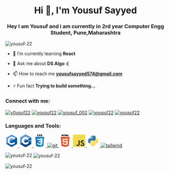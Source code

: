 <h1 align="center">Hi 👋, I'm Yousuf Sayyed</h1>
<h3 align="center">Hey I am Yousuf and i am currently in 2rd year Computer Engg Student, Pune,Maharashtra</h3>

<p align="left"> <img src="https://komarev.com/ghpvc/?username=yousuf-22&label=Profile%20views&color=0e75b6&style=flat" alt="yousuf-22" /> </p>
<!-- <img align = "right" alt="coding" width="400" src"https://raw.githubusercontent.com/SupianIDz/SupianIDz/main/coding.gif">  -->

- 🌱 I’m currently learning **React**

- 💬 Ask me about **DS Algo :(**

- 📫 How to reach me **yousufsayyed574@gmail.com**

- ⚡ Fun fact **Trying to build something...**

<h3 align="left">Connect with me:</h3>
<p align="left">
<a href="https://twitter.com/y0usuf22" target="blank"><img align="center" src="https://raw.githubusercontent.com/rahuldkjain/github-profile-readme-generator/master/src/images/icons/Social/twitter.svg" alt="y0usuf22" height="30" width="40" /></a>
<a href="https://linkedin.com/in/yousuf22" target="blank"><img align="center" src="https://raw.githubusercontent.com/rahuldkjain/github-profile-readme-generator/master/src/images/icons/Social/linked-in-alt.svg" alt="yousuf22" height="30" width="40" /></a>
<a href="https://instagram.com/yousuf_002" target="blank"><img align="center" src="https://raw.githubusercontent.com/rahuldkjain/github-profile-readme-generator/master/src/images/icons/Social/instagram.svg" alt="yousuf_002" height="30" width="40" /></a>
<a href="https://www.hackerrank.com/yousuf22" target="blank"><img align="center" src="https://raw.githubusercontent.com/rahuldkjain/github-profile-readme-generator/master/src/images/icons/Social/hackerrank.svg" alt="yousuf22" height="30" width="40" /></a>
<a href="https://www.leetcode.com/yousuf22" target="blank"><img align="center" src="https://raw.githubusercontent.com/rahuldkjain/github-profile-readme-generator/master/src/images/icons/Social/leet-code.svg" alt="yousuf22" height="30" width="40" /></a>
</p>

<h3 align="left">Languages and Tools:</h3>
<p align="left"> <a href="https://www.cprogramming.com/" target="_blank" rel="noreferrer"> <img src="https://raw.githubusercontent.com/devicons/devicon/master/icons/c/c-original.svg" alt="c" width="40" height="40"/> </a> <a href="https://www.w3schools.com/cpp/" target="_blank" rel="noreferrer"> <img src="https://raw.githubusercontent.com/devicons/devicon/master/icons/cplusplus/cplusplus-original.svg" alt="cplusplus" width="40" height="40"/> </a> <a href="https://www.w3schools.com/css/" target="_blank" rel="noreferrer"> <img src="https://raw.githubusercontent.com/devicons/devicon/master/icons/css3/css3-original-wordmark.svg" alt="css3" width="40" height="40"/> </a> <a href="https://git-scm.com/" target="_blank" rel="noreferrer"> <img src="https://www.vectorlogo.zone/logos/git-scm/git-scm-icon.svg" alt="git" width="40" height="40"/> </a> <a href="https://www.w3.org/html/" target="_blank" rel="noreferrer"> <img src="https://raw.githubusercontent.com/devicons/devicon/master/icons/html5/html5-original-wordmark.svg" alt="html5" width="40" height="40"/> </a> <a href="https://developer.mozilla.org/en-US/docs/Web/JavaScript" target="_blank" rel="noreferrer"> <img src="https://raw.githubusercontent.com/devicons/devicon/master/icons/javascript/javascript-original.svg" alt="javascript" width="40" height="40"/> </a> <a href="https://www.python.org" target="_blank" rel="noreferrer"> <img src="https://raw.githubusercontent.com/devicons/devicon/master/icons/python/python-original.svg" alt="python" width="40" height="40"/> </a> <a href="https://tailwindcss.com/" target="_blank" rel="noreferrer"> <img src="https://www.vectorlogo.zone/logos/tailwindcss/tailwindcss-icon.svg" alt="tailwind" width="40" height="40"/> </a> </p>

<p><img align="left" src="https://github-readme-stats.vercel.app/api/top-langs?username=yousuf-22&show_icons=true&locale=en&layout=compact" alt="yousuf-22" /></p>

<p>&nbsp;<img align="center" src="https://github-readme-stats.vercel.app/api?username=yousuf-22&show_icons=true&locale=en" alt="yousuf-22" /></p>

<p><img align="center" src="https://github-readme-streak-stats.herokuapp.com/?user=yousuf-22&" alt="yousuf-22" /></p>
